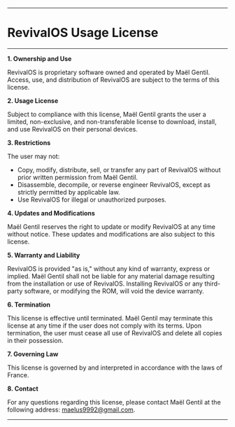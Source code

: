 
---

 # **RevivalOS Usage License**

---

**1. Ownership and Use**

RevivalOS is proprietary software owned and operated by Maël Gentil. Access, use, and distribution of RevivalOS are subject to the terms of this license.

**2. Usage License**

Subject to compliance with this license, Maël Gentil grants the user a limited, non-exclusive, and non-transferable license to download, install, and use RevivalOS on their personal devices.

**3. Restrictions**

The user may not:
- Copy, modify, distribute, sell, or transfer any part of RevivalOS without prior written permission from Maël Gentil.
- Disassemble, decompile, or reverse engineer RevivalOS, except as strictly permitted by applicable law.
- Use RevivalOS for illegal or unauthorized purposes.

**4. Updates and Modifications**

Maël Gentil reserves the right to update or modify RevivalOS at any time without notice. These updates and modifications are also subject to this license.

**5. Warranty and Liability**

RevivalOS is provided "as is," without any kind of warranty, express or implied. Maël Gentil shall not be liable for any material damage resulting from the installation or use of RevivalOS. Installing RevivalOS or any third-party software, or modifying the ROM, will void the device warranty.

**6. Termination**

This license is effective until terminated. Maël Gentil may terminate this license at any time if the user does not comply with its terms. Upon termination, the user must cease all use of RevivalOS and delete all copies in their possession.

**7. Governing Law**

This license is governed by and interpreted in accordance with the laws of France.

**8. Contact**

For any questions regarding this license, please contact Maël Gentil at the following address: maelus9992@gmail.com.

---
